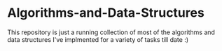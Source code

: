 # Algorithms-and-Data-Structures
This repository is just a running collection of most of the algorithms and data structures I've implmented for a variety of tasks till date :)
